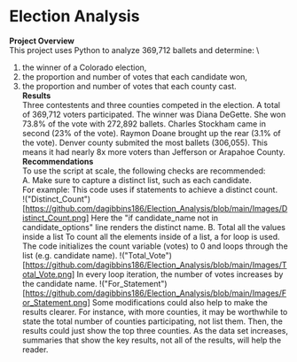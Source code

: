 # Election Analysis
**Project Overview**
 \
This project uses Python to analyze 369,712 ballets and determine:
 \
1. the winner of a Colorado election, 
2. the proportion and number of votes that each candidate won,
3. the proportion and number of votes that each county cast.
 \
**Results**
\
Three contestents and three counties competed in the election. A total of 369,712 voters participated. The winner was Diana DeGette. She won 73.8% of the vote with 272,892 ballets. Charles Stockham came in second (23% of the vote). Raymon Doane brought up the rear (3.1% of the vote). Denver county submited the most ballets (306,055). This means it had nearly 8x more voters than Jefferson or Arapahoe County.\
**Recommendations**
 \
To use the script at scale, the following checks are recommended:
 \
A. Make sure to capture a distinct list, such as each candidate.\
For example:
This code uses if statements to achieve a distinct count.\
!("Distinct_Count")[https://github.com/dagibbins186/Election_Analysis/blob/main/Images/Distinct_Count.png]
Here the "if candidate_name not in candidate_options" line renders the distinct name. 
B. Total all the values inside a list
To count all the elements inside of a list, a for loop is used. The code initializes the count variable (votes) to 0 and loops through the list (e.g. candidate name). 
!("Total_Vote")[https://github.com/dagibbins186/Election_Analysis/blob/main/Images/Total_Vote.png]
In every loop iteration, the number of votes increases by the candidate name.
!("For_Statement")[https://github.com/dagibbins186/Election_Analysis/blob/main/Images/For_Statement.png]
Some modifications could also help to make the results clearer. For instance, with more counties, it may be worthwhile to state the total number of counties participating, not list them. Then, the results could just show the top three counties. As the data set increases, summaries that show the key results, not all of the results, will help the reader. 
